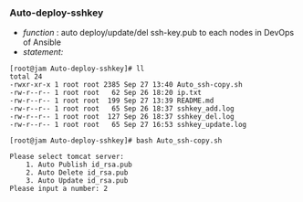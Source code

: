 ### Auto-deploy-sshkey
- *function* : 
auto deploy/update/del ssh-key.pub to each nodes in DevOps of Ansible
- *statement:*
```
[root@jam Auto-deploy-sshkey]# ll
total 24
-rwxr-xr-x 1 root root 2385 Sep 27 13:40 Auto_ssh-copy.sh
-rw-r--r-- 1 root root   62 Sep 26 18:20 ip.txt
-rw-r--r-- 1 root root  199 Sep 27 13:39 README.md
-rw-r--r-- 1 root root   65 Sep 26 18:37 sshkey_add.log  
-rw-r--r-- 1 root root  127 Sep 26 18:37 sshkey_del.log
-rw-r--r-- 1 root root   65 Sep 27 16:53 sshkey_update.log

[root@jam Auto-deploy-sshkey]# bash Auto_ssh-copy.sh 

Please select tomcat server:
	1. Auto Publish id_rsa.pub
	2. Auto Delete id_rsa.pub
	3. Auto Update id_rsa.pub
Please input a number: 2


```


